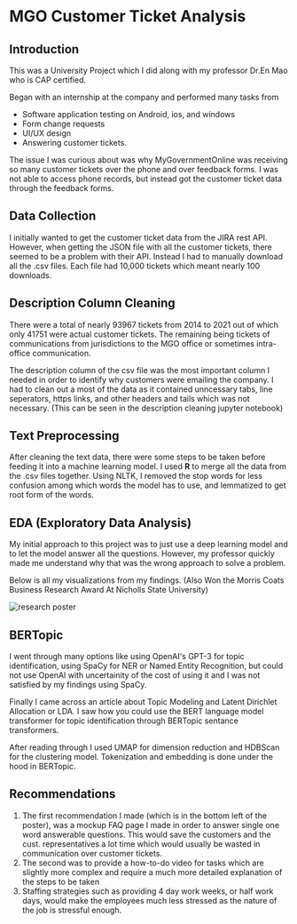 # MGO Customer Ticket Analysis

## Introduction
This was a University Project which I did along with my professor Dr.En Mao who is CAP certified. 

Began with an internship at the company and performed many tasks from 
- Software application testing on Android, ios, and windows
- Form change requests
- UI/UX design 
- Answering customer tickets. 

The issue I was curious about was why MyGovernmentOnline was receiving so many customer tickets over the phone and over feedback forms. 
I was not able to access phone records, but instead got the customer ticket data through the feedback forms.

## Data Collection
I initially wanted to get the customer ticket data from the JIRA rest API. However, when getting the JSON file with all the customer tickets, there seemed to be a problem with their API. Instead I had to manually download all the .csv files. Each file had 10,000 tickets which meant nearly 100 downloads.

## Description Column Cleaning

There were a total of nearly 93967 tickets from 2014 to 2021 out of which only 41751 were actual customer tickets. The remaining being tickets of communications from jurisdictions to the MGO office or sometimes intra-office communication. 

The description column of the csv file was the most important column I needed in order to identify why customers were emailing the company. I had to clean out a most of the data as it contained unncessary tabs, line seperators, https links, and other headers and tails which was not necessary. (This can be seen in the description cleaning jupyter notebook)

## Text Preprocessing
After cleaning the text data, there were some steps to be taken before feeding it into a machine learning model. 
I used **R** to merge all the data from the .csv files together.
Using NLTK, I removed the stop words for less confusion among which words the model has to use, and lemmatized to get root form of the words. 

## EDA (Exploratory Data Analysis)
My initial approach to this project was to just use a deep learning model and to let the model answer all the questions. However, my professor quickly made me understand why that was the wrong approach to solve a problem. 

Below is all my visualizations from my findings. (Also Won the Morris Coats Business Research Award At Nicholls State University)

![research poster](https://i.imgur.com/VuWalyX.png)

## BERTopic 
I went through many options like using OpenAI's GPT-3 for topic identification, using SpaCy for NER or Named Entity Recognition, but could not use OpenAI with uncertainity of the cost of using it and I was not satisfied by my findings using SpaCy.

Finally I came across an article about Topic Modeling and Latent Dirichlet Allocation or LDA. I saw how you could use the BERT language model transformer for topic identification through BERTopic sentance transformers.

After reading through I used UMAP for dimension reduction and HDBScan for the clustering model. 
Tokenization and embedding is done under the hood in BERTopic.

## Recommendations
1. The first recommendation I made (which is in the bottom left of the poster), was a mockup FAQ page I made in order to answer single one word answerable questions. This would save the customers and the cust. representatives a lot time which would usually be wasted in communication over customer tickets.
2. The second was to provide a how-to-do video for tasks which are slightly more complex and require a much more detailed explanation of the steps to be taken
3. Staffing strategies such as providing 4 day work weeks, or half work days, would make the employees much less stressed as the nature of the job is stressful enough. 
